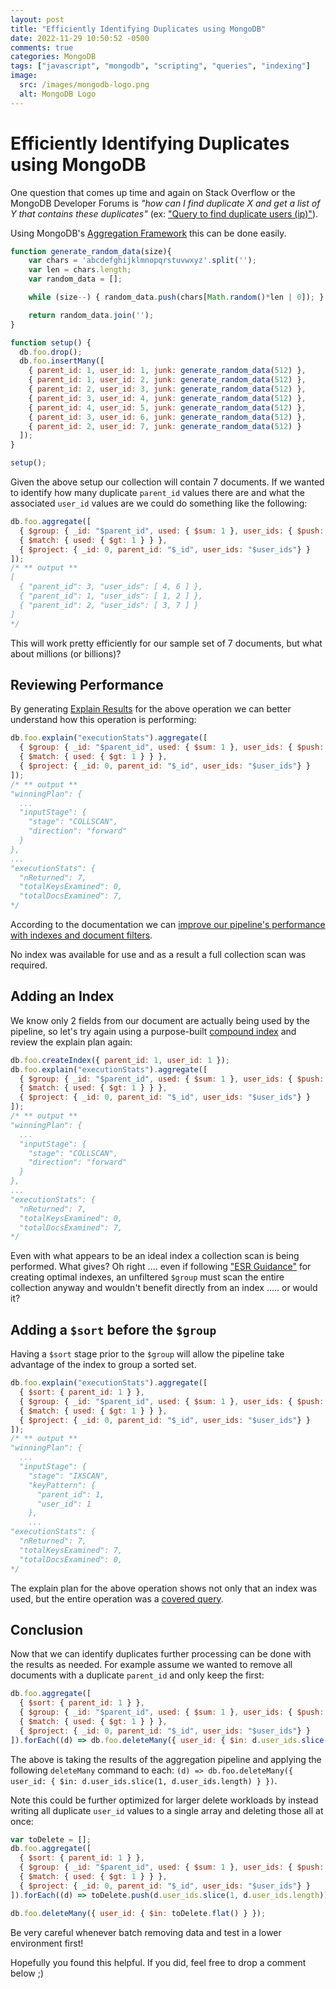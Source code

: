 ```yaml
---
layout: post
title: "Efficiently Identifying Duplicates using MongoDB"
date: 2022-11-29 10:50:52 -0500
comments: true
categories: MongoDB
tags: ["javascript", "mongodb", "scripting", "queries", "indexing"]
image:
  src: /images/mongodb-logo.png
  alt: MongoDB Logo
---
```


# Efficiently Identifying Duplicates using MongoDB

One question that comes up time and again on Stack Overflow or the MongoDB Developer Forums is _"how can I find duplicate X and get a list of Y that contains these duplicates"_ (ex: ["Query to find duplicate users (ip)"](https://www.mongodb.com/community/forums/t/query-to-find-duplicate-users-ip/202020)).

Using MongoDB's [Aggregation Framework](https://www.mongodb.com/docs/manual/aggregation/) this can be done easily.

```js
function generate_random_data(size){
    var chars = 'abcdefghijklmnopqrstuvwxyz'.split('');
    var len = chars.length;
    var random_data = [];

    while (size--) { random_data.push(chars[Math.random()*len | 0]); }

    return random_data.join('');
}

function setup() {
  db.foo.drop();
  db.foo.insertMany([
    { parent_id: 1, user_id: 1, junk: generate_random_data(512) },
    { parent_id: 1, user_id: 2, junk: generate_random_data(512) },
    { parent_id: 2, user_id: 3, junk: generate_random_data(512) },
    { parent_id: 3, user_id: 4, junk: generate_random_data(512) },
    { parent_id: 4, user_id: 5, junk: generate_random_data(512) },
    { parent_id: 3, user_id: 6, junk: generate_random_data(512) },
    { parent_id: 2, user_id: 7, junk: generate_random_data(512) }
  ]);
}

setup();
```

Given the above setup our collection will contain 7 documents. If we wanted to identify how many duplicate `parent_id` values there are and what the associated `user_id` values are we could do something like the following:

```js
db.foo.aggregate([
  { $group: { _id: "$parent_id", used: { $sum: 1 }, user_ids: { $push: "$user_id" } } },
  { $match: { used: { $gt: 1 } } },
  { $project: { _id: 0, parent_id: "$_id", user_ids: "$user_ids"} }
]);
/* ** output **
[
  { "parent_id": 3, "user_ids": [ 4, 6 ] },
  { "parent_id": 1, "user_ids": [ 1, 2 ] },
  { "parent_id": 2, "user_ids": [ 3, 7 ] }
]
*/
```

This will work pretty efficiently for our sample set of 7 documents, but what about millions (or billions)?

## Reviewing Performance

By generating [Explain Results](https://www.mongodb.com/docs/manual/reference/explain-results/) for the above operation we can better understand how this operation is performing:

```js
db.foo.explain("executionStats").aggregate([
  { $group: { _id: "$parent_id", used: { $sum: 1 }, user_ids: { $push: "$user_id" } } },
  { $match: { used: { $gt: 1 } } },
  { $project: { _id: 0, parent_id: "$_id", user_ids: "$user_ids"} }
]);
/* ** output **
"winningPlan": {
  ...
  "inputStage": {
    "stage": "COLLSCAN",
    "direction": "forward"
  }
},
...
"executionStats": {
  "nReturned": 7,
  "totalKeysExamined": 0,
  "totalDocsExamined": 7,
*/
```

According to the documentation we can [improve our pipeline's performance with indexes and document filters](https://www.mongodb.com/docs/manual/core/aggregation-pipeline-optimization/#indexes).

No index was available for use and as a result a full collection scan was required.

## Adding an Index

We know only 2 fields from our document are actually being used by the pipeline, so let's try again using a purpose-built [compound index](https://www.mongodb.com/docs/manual/core/index-compound) and review the explain plan again:

```js
db.foo.createIndex({ parent_id: 1, user_id: 1 });
db.foo.explain("executionStats").aggregate([
  { $group: { _id: "$parent_id", used: { $sum: 1 }, user_ids: { $push: "$user_id" } } },
  { $match: { used: { $gt: 1 } } },
  { $project: { _id: 0, parent_id: "$_id", user_ids: "$user_ids"} }
]);
/* ** output **
"winningPlan": {
  ...
  "inputStage": {
    "stage": "COLLSCAN",
    "direction": "forward"
  }
},
...
"executionStats": {
  "nReturned": 7,
  "totalKeysExamined": 0,
  "totalDocsExamined": 7,
*/
```

Even with what appears to be an ideal index a collection scan is being performed. What gives? Oh right .... even if following ["ESR Guidance"](https://www.mongodb.com/docs/manual/tutorial/equality-sort-range-rule/) for creating optimal indexes, an unfiltered `$group` must scan the entire collection anyway and wouldn't benefit directly from an index ..... or would it?

## Adding a `$sort` before the `$group`

Having a `$sort` stage prior to the `$group` will allow the pipeline take advantage of the index to group a sorted set.

```js
db.foo.explain("executionStats").aggregate([
  { $sort: { parent_id: 1 } },
  { $group: { _id: "$parent_id", used: { $sum: 1 }, user_ids: { $push: "$user_id" } } },
  { $match: { used: { $gt: 1 } } },
  { $project: { _id: 0, parent_id: "$_id", user_ids: "$user_ids"} }
]);
/* ** output **
"winningPlan": {
  ...
  "inputStage": {
    "stage": "IXSCAN",
    "keyPattern": {
      "parent_id": 1,
      "user_id": 1
    },
    ...
"executionStats": {
  "nReturned": 7,
  "totalKeysExamined": 7,
  "totalDocsExamined": 0,
*/
```

The explain plan for the above operation shows not only that an index was used, but the entire operation was a [covered query](https://www.mongodb.com/docs/manual/core/query-optimization/#covered-query).

## Conclusion

Now that we can identify duplicates further processing can be done with the results as needed. For example assume we wanted to remove all documents with a duplicate `parent_id` and only keep the first:

```js
db.foo.aggregate([
  { $sort: { parent_id: 1 } },
  { $group: { _id: "$parent_id", used: { $sum: 1 }, user_ids: { $push: "$user_id" } } },
  { $match: { used: { $gt: 1 } } },
  { $project: { _id: 0, parent_id: "$_id", user_ids: "$user_ids"} }
]).forEach((d) => db.foo.deleteMany({ user_id: { $in: d.user_ids.slice(1, d.user_ids.length) } }));
```

The above is taking the results of the aggregation pipeline and applying the following `deleteMany` command to each: `(d) => db.foo.deleteMany({ user_id: { $in: d.user_ids.slice(1, d.user_ids.length) } })`.

Note this could be further optimized for larger delete workloads by instead writing all duplicate `user_id` values to a single array and deleting those all at once:

```js
var toDelete = [];
db.foo.aggregate([
  { $sort: { parent_id: 1 } },
  { $group: { _id: "$parent_id", used: { $sum: 1 }, user_ids: { $push: "$user_id" } } },
  { $match: { used: { $gt: 1 } } },
  { $project: { _id: 0, parent_id: "$_id", user_ids: "$user_ids"} }
]).forEach((d) => toDelete.push(d.user_ids.slice(1, d.user_ids.length)));

db.foo.deleteMany({ user_id: { $in: toDelete.flat() } });
```

<div class="note warning">
Be very careful whenever batch removing data and test in a lower environment first!
</div>

Hopefully you found this helpful. If you did, feel free to drop a comment below ;)
